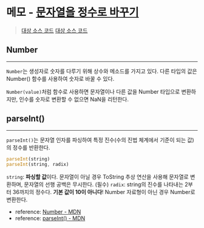 # 메모 - [문자열을 정수로 바꾸기](https://school.programmers.co.kr/learn/courses/30/lessons/12925)

> [대상 소스 코드](./solution.numbe.js#L2)
> [대상 소스 코드](./solution.parseInt.js#L2)

## Number

---
`Number`는 생성자로 숫자를 다루기 위해 상수와 메소드를 가지고 있다. 다른 타입의 값은 Number() 함수를 사용하여 숫자로 바꿀 수 있다.

`Number(value)`처럼 함수로 사용하면 문자열이나 다른 값을 Number 타입으로 변환하지만, 인수를 숫자로 변환할 수 없으면 NaN을 리턴한다.

## parseInt()

---
`parseInt()`는 문자열 인자를 파싱하여 특정 진수(수의 진법 체계에서 기준이 되는 값)의 정수를 반환한다.

```javascript
parseInt(string)
parseInt(string, radix)
```

`string`: **파싱할 값**이다. 문자열이 아닐 경우 ToString 추상 연산을 사용해 문자열로 변환하며, 문자열의 선행 공백은 무시한다. (필수)
`radix`: string의 진수를 나타내는 2부터 36까지의 정수다. **기본 값이 10이 아니다**! Number 자료형이 아닌 경우 Number로 변환한다.

- reference: [Number - MDN](https://developer.mozilla.org/ko/docs/Web/JavaScript/Reference/Global_Objects/Number)
- reference: [parseInt() - MDN](https://developer.mozilla.org/ko/docs/Web/JavaScript/Reference/Global_Objects/parseInt)
